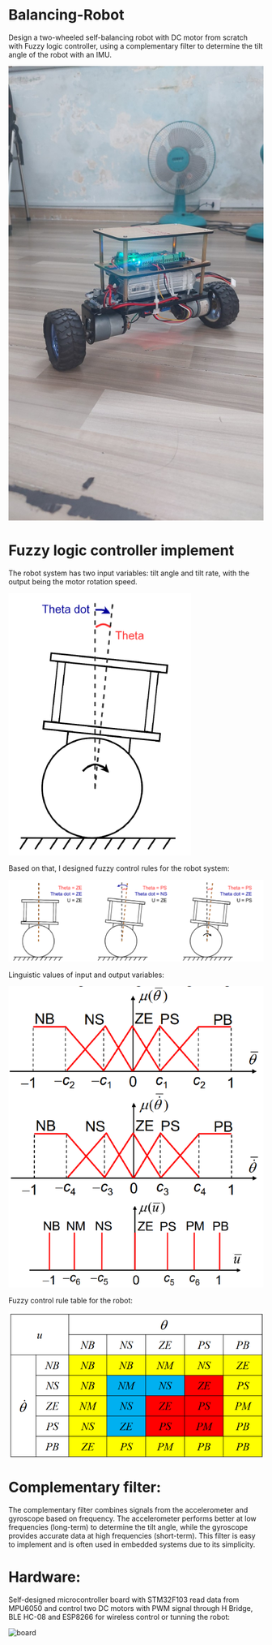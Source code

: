 # Balancing-Robot
Design a two-wheeled self-balancing robot with DC motor from scratch with Fuzzy logic controller, using a complementary filter to determine the tilt angle of the robot with an IMU.

![Robot](img/Robot.jpg)

# Fuzzy logic controller implement
The robot system has two input variables: tilt angle and tilt rate, with the output being the motor rotation speed.

![Robot system](img/Robot_Fuzzy.png)


Based on that, I designed fuzzy control rules for the robot system:

![example](img/example.png)

Linguistic values of input and output variables:

![variables](img/Fuzzy_logic.png)

Fuzzy control rule table for the robot:

![example](img/Rule_table.png)

# Complementary filter:

The complementary filter combines signals from the accelerometer and gyroscope based on frequency. The accelerometer performs better at low frequencies (long-term) to determine the tilt angle, while the gyroscope provides accurate data at high frequencies (short-term). This filter is easy to implement and is often used in embedded systems due to its simplicity.

# Hardware:

Self-designed microcontroller board with STM32F103 read data from MPU6050 and control two DC motors with PWM signal through H Bridge, BLE HC-08 and ESP8266 for wireless control or tunning the robot:

![board](img/Board.jgb)

